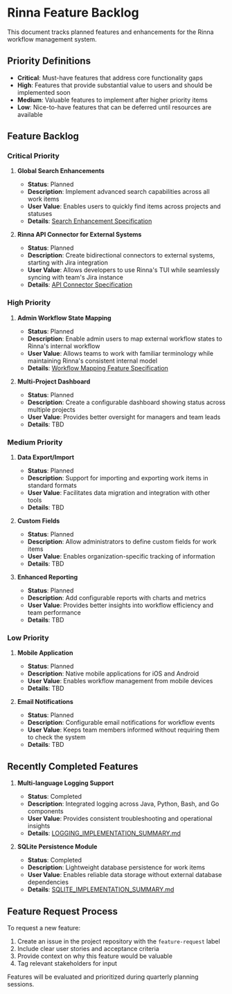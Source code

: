 # Rinna Feature Backlog

This document tracks planned features and enhancements for the Rinna workflow management system.

## Priority Definitions

- **Critical**: Must-have features that address core functionality gaps
- **High**: Features that provide substantial value to users and should be implemented soon
- **Medium**: Valuable features to implement after higher priority items
- **Low**: Nice-to-have features that can be deferred until resources are available

## Feature Backlog

### Critical Priority

1. **Global Search Enhancements**
   - **Status**: Planned
   - **Description**: Implement advanced search capabilities across all work items
   - **User Value**: Enables users to quickly find items across projects and statuses
   - **Details**: [Search Enhancement Specification](../specs/search-enhancement.md)

2. **Rinna API Connector for External Systems**
   - **Status**: Planned
   - **Description**: Create bidirectional connectors to external systems, starting with Jira integration
   - **User Value**: Allows developers to use Rinna's TUI while seamlessly syncing with team's Jira instance
   - **Details**: [API Connector Specification](../specs/api-connector-feature.md)

### High Priority

1. **Admin Workflow State Mapping**
   - **Status**: Planned
   - **Description**: Enable admin users to map external workflow states to Rinna's internal workflow
   - **User Value**: Allows teams to work with familiar terminology while maintaining Rinna's consistent internal model
   - **Details**: [Workflow Mapping Feature Specification](../specs/workflow-mapping-feature.md)

2. **Multi-Project Dashboard**
   - **Status**: Planned
   - **Description**: Create a configurable dashboard showing status across multiple projects
   - **User Value**: Provides better oversight for managers and team leads
   - **Details**: TBD

### Medium Priority

1. **Data Export/Import**
   - **Status**: Planned
   - **Description**: Support for importing and exporting work items in standard formats
   - **User Value**: Facilitates data migration and integration with other tools
   - **Details**: TBD

2. **Custom Fields**
   - **Status**: Planned
   - **Description**: Allow administrators to define custom fields for work items
   - **User Value**: Enables organization-specific tracking of information
   - **Details**: TBD

3. **Enhanced Reporting**
   - **Status**: Planned
   - **Description**: Add configurable reports with charts and metrics
   - **User Value**: Provides better insights into workflow efficiency and team performance
   - **Details**: TBD

### Low Priority

1. **Mobile Application**
   - **Status**: Planned
   - **Description**: Native mobile applications for iOS and Android
   - **User Value**: Enables workflow management from mobile devices
   - **Details**: TBD

2. **Email Notifications**
   - **Status**: Planned
   - **Description**: Configurable email notifications for workflow events
   - **User Value**: Keeps team members informed without requiring them to check the system
   - **Details**: TBD

## Recently Completed Features

1. **Multi-language Logging Support**
   - **Status**: Completed
   - **Description**: Integrated logging across Java, Python, Bash, and Go components
   - **User Value**: Provides consistent troubleshooting and operational insights
   - **Details**: [LOGGING_IMPLEMENTATION_SUMMARY.md](../implementation/LOGGING_IMPLEMENTATION_SUMMARY.md)

2. **SQLite Persistence Module**
   - **Status**: Completed
   - **Description**: Lightweight database persistence for work items
   - **User Value**: Enables reliable data storage without external database dependencies
   - **Details**: [SQLITE_IMPLEMENTATION_SUMMARY.md](../implementation/SQLITE_IMPLEMENTATION_SUMMARY.md)

## Feature Request Process

To request a new feature:

1. Create an issue in the project repository with the `feature-request` label
2. Include clear user stories and acceptance criteria
3. Provide context on why this feature would be valuable
4. Tag relevant stakeholders for input

Features will be evaluated and prioritized during quarterly planning sessions.